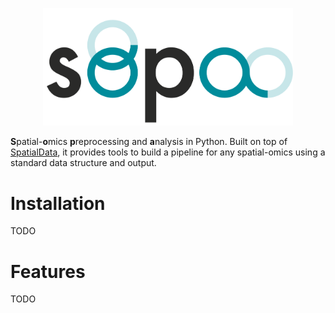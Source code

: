 <p align="center">
  <img src="docs/assets/sopa.png" alt="sopa_logo" width="400"/>
</p>

**S**patial-**o**mics **p**reprocessing and **a**nalysis in Python. Built on top of [SpatialData](https://github.com/scverse/spatialdata), it provides tools to build a pipeline for any spatial-omics using a standard data structure and output.

# Installation
TODO

# Features
TODO